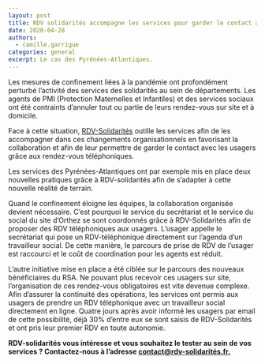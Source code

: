 ```yaml
---
layout: post
title: RDV solidarités accompagne les services pour garder le contact avec les usagers pendant le confinement
date: 2020-04-28
authors:
  - camille.garrigue
categories: general
excerpt: Le cas des Pyrénées-Atlantiques.
---
```

Les mesures de confinement liées à la pandémie ont profondément perturbé l’activité des services des solidarités au sein de départements. Les agents de PMI (Protection Maternelles et Infantiles) et des services sociaux ont été contraints d’annuler tout ou partie de leurs rendez-vous sur site et à domicile.

Face à cette situation, [RDV-Solidarités](https://www.rdv-solidarites.fr) outille les services afin de les accompagner dans ces changements organisationnels en favorisant la collaboration et afin de leur permettre de garder le contact avec les usagers grâce aux rendez-vous téléphoniques.

Les services des Pyrénées-Atlantiques ont par exemple mis en place deux nouvelles pratiques grâce à RDV-solidarités afin de s’adapter à cette nouvelle réalité de terrain.

Quand le confinement éloigne les équipes, la collaboration organisée devient nécessaire. C’est pourquoi le service du secrétariat et le service du social du site d’Orthez se sont coordonnés grâce à RDV-Solidarités afin de proposer des RDV téléphoniques aux usagers. L’usager appelle le secrétariat qui pose un RDV-téléphonique directement sur l’agenda d’un travailleur social. De cette manière, le parcours de prise de RDV de l’usager est raccourci et le coût de coordination pour les agents est réduit.

L’autre initiative mise en place a été ciblée sur le parcours des nouveaux bénéficiaires du RSA. Ne pouvant plus recevoir ces usagers sur site, l’organisation de ces rendez-vous obligatoires est vite devenue complexe. Afin d’assurer la continuité des opérations, les services ont permis aux usagers de prendre un RDV téléphonique avec un travailleur social directement en ligne. Quatre jours après avoir informé les usagers par email de cette possibilité, déjà 30% d’entre eux se sont saisis de RDV-Solidarités et ont pris leur premier RDV en toute autonomie.

**RDV-solidarités vous intéresse et vous souhaitez le tester au sein de vos services ? Contactez-nous à l’adresse [contact@rdv-solidarités.fr.](**contact@rdv-solidarités.fr.**)**
